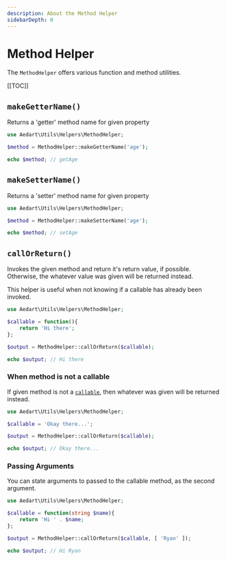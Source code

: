 ```yaml
---
description: About the Method Helper
sidebarDepth: 0
---
```


# Method Helper

The `MethodHelper` offers various function and method utilities.

[[TOC]]

## `makeGetterName()`

Returns a 'getter' method name for given property

```php
use Aedart\Utils\Helpers\MethodHelper;

$method = MethodHelper::makeGetterName('age');

echo $method; // getAge
```

## `makeSetterName()`

Returns a 'setter' method name for given property

```php
use Aedart\Utils\Helpers\MethodHelper;

$method = MethodHelper::makeSetterName('age');

echo $method; // setAge
```

## `callOrReturn()`

Invokes the given method and return it's return value, if possible.
Otherwise, the whatever value was given will be returned instead.

This helper is useful when not knowing if a callable has already been invoked.

```php
use Aedart\Utils\Helpers\MethodHelper;

$callable = function(){
    return 'Hi there';
};

$output = MethodHelper::callOrReturn($callable);

echo $output; // Hi there
```

### When method is not a callable

If given method is not a [`callable`](https://www.php.net/manual/en/language.types.callable.php), then whatever was given will be returned instead.

```php
use Aedart\Utils\Helpers\MethodHelper;

$callable = 'Okay there...';

$output = MethodHelper::callOrReturn($callable);

echo $output; // Okay there...
```

### Passing Arguments

You can state arguments to passed to the callable method, as the second argument.

```php
use Aedart\Utils\Helpers\MethodHelper;

$callable = function(string $name){
    return 'Hi ' . $name;
};

$output = MethodHelper::callOrReturn($callable, [ 'Ryan' ]);

echo $output; // Hi Ryan
```
